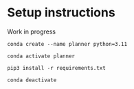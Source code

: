 # Setup instructions
Work in progress
```
conda create --name planner python=3.11
```
```
conda activate planner
```
```
pip3 install -r requirements.txt
```
```
conda deactivate
```
